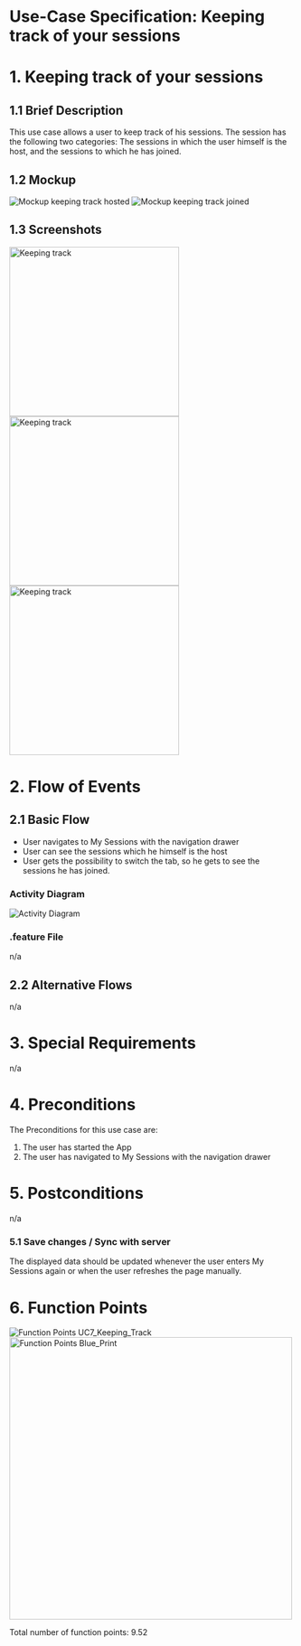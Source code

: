 # Use-Case Specification: Keeping track of your sessions

# 1. Keeping track of your sessions

## 1.1 Brief Description
This use case allows a user to keep track of his sessions. The session has the following two categories: The sessions in which the user himself is the host, and the sessions to which he has joined.

## 1.2 Mockup
![Mockup keeping track hosted](../mockups/Keeping_Track_Hosted.png)
![Mockup keeping track joined](../mockups/Keeping_Track_Joined.png)

## 1.3 Screenshots
<img src="./Screenshots/UC7_Keeping_Track_Screenshot0.png" alt="Keeping track" width="300"/> <img src="./Screenshots/UC7_Keeping_Track_Screenshot1.png" alt="Keeping track" width="300"/> <img src="./Screenshots/UC7_Keeping_Track_Screenshot2.png" alt="Keeping track" width="300"/>

# 2. Flow of Events

## 2.1 Basic Flow
- User navigates to My Sessions with the navigation drawer
- User can see the sessions which he himself is the host
- User gets the possibility to switch the tab, so he gets to see the sessions he has joined.

### Activity Diagram
![Activity Diagram](../activity_diagrams/UCD7_Keeping_track.png)

### .feature File
n/a

## 2.2 Alternative Flows
n/a

# 3. Special Requirements
n/a

# 4. Preconditions
The Preconditions for this use case are:
1. The user has started the App
2. The user has navigated to My Sessions with the navigation drawer

# 5. Postconditions
n/a

### 5.1 Save changes / Sync with server
The displayed data should be updated whenever the user enters My Sessions again or when the user refreshes the page manually.

# 6. Function Points
![Function Points UC7_Keeping_Track](../function_points/UC7_Manage.png)
<img src="../function_points/Blue_print.png" alt="Function Points Blue_Print" width="500"/>

Total number of function points: 9.52
